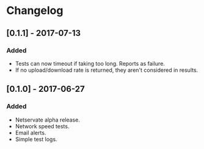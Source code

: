 # Changelog

## [0.1.1] - 2017-07-13
### Added
- Tests can now timeout if taking too long. Reports as failure.
- If no upload/download rate is returned, they aren't considered in results.

## [0.1.0] - 2017-06-27
### Added
- Netservate alpha release.
- Network speed tests.
- Email alerts.
- Simple test logs.
